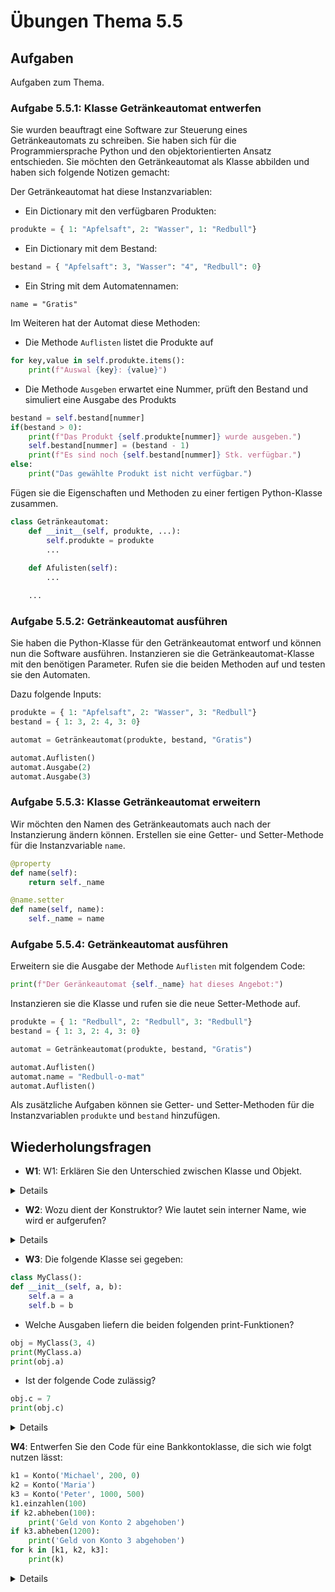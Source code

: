 # Übungen Thema 5.5

## Aufgaben

Aufgaben zum Thema.

### Aufgabe 5.5.1: Klasse Getränkeautomat entwerfen

Sie wurden beauftragt eine Software zur Steuerung eines Getränkeautomats zu schreiben. Sie haben sich für die Programmiersprache Python und den objektorientierten Ansatz entschieden. Sie möchten den Getränkeautomat als Klasse abbilden und haben sich folgende Notizen gemacht:

Der Getränkeautomat hat diese Instanzvariablen:

- Ein Dictionary mit den verfügbaren Produkten:

```py
produkte = { 1: "Apfelsaft", 2: "Wasser", 1: "Redbull"}
```

* Ein Dictionary mit dem Bestand:


```py
bestand = { "Apfelsaft": 3, "Wasser": "4", "Redbull": 0}
```

* Ein String mit dem Automatennamen:


```
name = "Gratis"
```

Im Weiteren hat der Automat diese Methoden:

* Die Methode `Auflisten` listet die Produkte auf


```py
for key,value in self.produkte.items():
	print(f"Auswal {key}: {value}")
```

* Die Methode `Ausgeben` erwartet eine Nummer, prüft den Bestand und simuliert eine Ausgabe des Produkts


```py
bestand = self.bestand[nummer]
if(bestand > 0):
	print(f"Das Produkt {self.produkte[nummer]} wurde ausgeben.")
	self.bestand[nummer] = (bestand - 1)
	print(f"Es sind noch {self.bestand[nummer]} Stk. verfügbar.")
else:
	print("Das gewählte Produkt ist nicht verfügbar.")
```

Fügen sie die Eigenschaften und Methoden zu einer fertigen Python-Klasse zusammen.

```py
class Getränkeautomat:
    def __init__(self, produkte, ...):
		self.produkte = produkte
        ...
        
    def Afulisten(self):
		...

	...
```

### Aufgabe 5.5.2: Getränkeautomat ausführen

Sie haben die Python-Klasse für den Getränkeautomat entworf und können nun die Software ausführen. Instanzieren sie die Getränkeautomat-Klasse mit den benötigen Parameter. Rufen sie die beiden Methoden auf und testen sie den Automaten.

Dazu folgende Inputs:

```py
produkte = { 1: "Apfelsaft", 2: "Wasser", 3: "Redbull"}
bestand = { 1: 3, 2: 4, 3: 0}

automat = Getränkeautomat(produkte, bestand, "Gratis")

automat.Auflisten()
automat.Ausgabe(2)
automat.Ausgabe(3)
```

### Aufgabe 5.5.3: Klasse Getränkeautomat erweitern

Wir möchten den Namen des Getränkeautomats auch nach der Instanzierung ändern können. Erstellen sie eine Getter- und Setter-Methode für die Instanzvariable `name`.

```py
@property
def name(self):
	return self._name
```

```py
@name.setter
def name(self, name):
	self._name = name
```

### Aufgabe 5.5.4: Getränkeautomat ausführen

Erweitern sie die Ausgabe der Methode `Auflisten` mit folgendem Code:

```py
print(f"Der Geränkeautomat {self._name} hat dieses Angebot:")
```

Instanzieren sie die Klasse und rufen sie die neue Setter-Methode auf.

```py
produkte = { 1: "Redbull", 2: "Redbull", 3: "Redbull"}
bestand = { 1: 3, 2: 4, 3: 0}

automat = Getränkeautomat(produkte, bestand, "Gratis")

automat.Auflisten()
automat.name = "Redbull-o-mat"
automat.Auflisten()
```

Als zusätzliche Aufgaben können sie Getter- und Setter-Methoden für die Instanzvariablen `produkte` und `bestand` hinzufügen.

## Wiederholungsfragen

* **W1**: W1: Erklären Sie den Unterschied zwischen Klasse und Objekt.

<details>
Grundsätzlich gibt der Code einer Klasse vor, welche Funktionen die Klasse erfüllt, das heißt, welche Variablen und Methoden es gibt. Wenn Sie so wollen, ist die Klasse ein Bauplan.

Objekte werden von der Klasse abgeleitet. Wenn Sie also eine Auto-Klasse programmiert haben, können Sie im laufenden Programm daraus unzählige Auto-Objekte erzeugen. Anstelle von Objekten sind auch die Begriffe Instanz oder Exemplar üblich.

Python ist insofern ein Sonderfall, als auch die Klasse an sich als Objekt gilt.
</details>

* **W2**: Wozu dient der Konstruktor? Wie lautet sein interner Name, wie wird er aufgerufen?

<details>
Die Aufgabe des Konstruktors besteht darin, die Daten (Instanzvariablen) eines neuen Objekts zu initialisieren. Oft werden im Konstruktor auch die übergebenen Parameter daraufhin überprüft, ob es sich um sinnvolle Daten handelt. Ist das nicht der Fall, kann ein Fehler ausgelöst werden.

Innerhalb der Klasse wird der Konstruktor als spezielle Methode mit dem Namen __init__ implementiert. Der erste Parameter lautet immer self und gibt Zugriff auf die neue Objektinstanz.

Zum Aufruf des Konstruktors kommt es, wenn Sie ein Objekt erzeugen, also var = MyClass(parameter) aufrufen.
</details>

* **W3**: Die folgende Klasse sei gegeben:


```py
class MyClass():
def __init__(self, a, b):
    self.a = a
    self.b = b
```

* Welche Ausgaben liefern die beiden folgenden print-Funktionen?


```py
obj = MyClass(3, 4)
print(MyClass.a)
print(obj.a)
```

-  Ist der folgende Code zulässig?


```py
obj.c = 7
print(obj.c)
```

<details>
MyClass.a ist nicht zulässig. a ist eine Instanzvariable, der Zugriff kann nur über ein Objekt erfolgen.
<pre>
# Beispieldatei instancevar.py
obj = MyClass(3, 4)
print(MyClass.a)  # Fehler, MyClass hat kein Attribut 'a'
print(obj.a)      # Ausgabe 3
</pre>
Im Gegensatz zu den meisten anderen Programmiersprachen sind Objekte zur Laufzeit um zusätzliche Attribute (also Variablen und Methoden) erweiterbar. Daher funktioniert dieser Code ohne Probleme:
<pre>
obj.c = 7
print(obj.c)       # Ausgabe 7
</pre>
</details>

**W4**: Entwerfen Sie den Code für eine Bankkontoklasse, die sich wie folgt nutzen lässt:


```py
k1 = Konto('Michael', 200, 0)
k2 = Konto('Maria')
k3 = Konto('Peter', 1000, 500)
k1.einzahlen(100)
if k2.abheben(100):
	print('Geld von Konto 2 abgehoben')
if k3.abheben(1200):
	print('Geld von Konto 3 abgehoben')
for k in [k1, k2, k3]: 
	print(k)
```

<details>
Die Klasse für ein Bankkonto kann z. B. so aussehen:
<pre>
# Beispieldatei konto.py
class Konto():  
    # Konstruktor
    def __init__(self, name, startguthaben=0, rahmen=0):
        # private Instanzvariablen
        self.__name = name
        self.__guthaben = startguthaben
        self.__rahmen = rahmen

    # Instanzmethoden
    def einzahlen(self, betrag):
        if betrag<=0:
            raise ValueError('Ungültige Parameter!')
        self.__guthaben += betrag    

    def abheben(self, betrag):
        if betrag<=0:
            raise ValueError('Ungültige Parameter!')
        if betrag > self.__guthaben + self.__rahmen:
            print('Zu wenig Geld auf dem Konto.')  
            return False
        else:
            self.__guthaben -= betrag   
            return True

    # Objekt ausgeben
    def __str__(self):
        s = 'Konto von %s:\n  Guthaben: %d\n' + \
            '  Überziehungsrahmen: %d\n'
        return s % (self.__name, self.__guthaben, 
                    self.__rahmen)   
</pre>
</details>